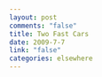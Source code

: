 ```yaml
--- 
layout: post
comments: "false"
title: Two Fast Cars
date: 2009-7-7
link: "false"
categories: elsewhere
---
```

<object width="425" height="344"><param name="movie" value="http://www.youtube.com/v/tVlbvxd0Q10&color1=0xb1b1b1&color2=0xcfcfcf&hl=en&feature=player_embedded&fs=1"></param><param name="allowFullScreen" value="true"></param><param name="allowScriptAccess" value="always"></param><embed src="http://www.youtube.com/v/tVlbvxd0Q10&color1=0xb1b1b1&color2=0xcfcfcf&hl=en&feature=player_embedded&fs=1" type="application/x-shockwave-flash" allowfullscreen="true" allowScriptAccess="always" width="425" height="344"></embed></object>
